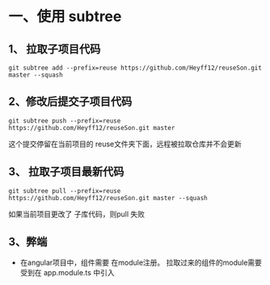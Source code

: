 # 一、使用 subtree  

## 1、 拉取子项目代码  

```
git subtree add --prefix=reuse https://github.com/Heyff12/reuseSon.git master --squash
```

## 2、修改后提交子项目代码  

```
git subtree push --prefix=reuse https://github.com/Heyff12/reuseSon.git master
```

这个提交停留在当前项目的 reuse文件夹下面，远程被拉取仓库并不会更新

## 3、 拉取子项目最新代码  

```
git subtree pull --prefix=reuse https://github.com/Heyff12/reuseSon.git master --squash
```
如果当前项目更改了 子库代码，则pull 失败

## 3、弊端

* 在angular项目中，组件需要 在module注册。 拉取过来的组件的module需要受到在 app.module.ts 中引入